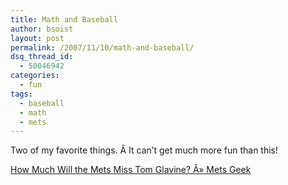 ```yaml
---
title: Math and Baseball
author: bsoist
layout: post
permalink: /2007/11/10/math-and-baseball/
dsq_thread_id:
  - 50046942
categories:
  - fun
tags:
  - baseball
  - math
  - mets
---
```

Two of my favorite things. Â It can&#8217;t get much more fun than this!

  
[How Much Will the Mets Miss Tom Glavine? Â» Mets Geek][1]

 [1]: http://www.metsgeek.com/articles/2007/11/09/how-badly-will-the-mets-miss-tom-glavine/

